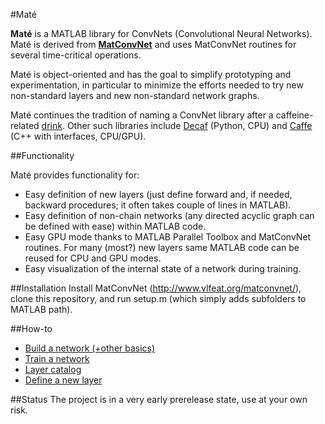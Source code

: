 #Maté

**Maté** is a MATLAB library for ConvNets (Convolutional Neural Networks).
Maté is derived from [**MatConvNet**](http://www.vlfeat.org/matconvnet/) and uses MatConvNet routines for several time-critical operations. 

Maté is object-oriented and has the goal to simplify prototyping and experimentation, in particular
to minimize the efforts needed to try new non-standard layers and new non-standard network graphs.

Maté continues the tradition of naming a ConvNet library after a caffeine-related [drink](http://en.wikipedia.org/wiki/Mate_%28beverage%29).
Other such libraries include [Decaf](https://github.com/UCB-ICSI-Vision-Group/decaf-release) (Python, CPU) and 
[Caffe](http://caffe.berkeleyvision.org/) (C++ with interfaces, CPU/GPU).

##Functionality

Maté provides functionality for:
* Easy definition of new layers (just define forward and, if needed, backward procedures; it often takes couple of lines in MATLAB).
* Easy definition of non-chain networks (any directed acyclic graph can be defined with ease) within MATLAB code.
* Easy GPU mode thanks to MATLAB Parallel Toolbox and MatConvNet routines. For many (most?) new layers same MATLAB code can be reused for CPU and GPU modes.
* Easy visualization of the internal state of a network during training.

##Installation 
Install MatConvNet (http://www.vlfeat.org/matconvnet/), clone this repository, and run setup.m (which simply adds subfolders to MATLAB path).

##How-to
* [Build a network (+other basics)](docs/network.md)
* [Train a network](docs/training.md)
* [Layer catalog](docs/catalog.md)
* [Define a new layer](docs/layer.md)


##Status
The project is in a very early prerelease state, use at your own risk.



